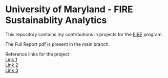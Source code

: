 # University of Maryland - FIRE Sustainablity Analytics
This repository contains my contributions in projects for the [FIRE](https://www.fire.umd.edu/) program. <br />

The Full Report pdf is present in the main branch.

Reference links for the project : <br />
[Link 1](https://thecollegepost.com/maryland-students-app-chicken-farms/) <br />
[Link 2](https://www.thepoultrysite.com/news/2021/01/interdisciplinary-university-student-team-works-to-improve-poultry-biosecurity-through-data-science) <br />
[Link 3](https://agnr.umd.edu/momentum-magazine/winter-2021/underclassmen-dazzle-big-brain-biosecurity) <br />
